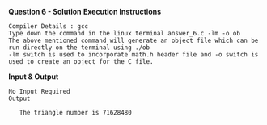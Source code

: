 **Question 6 - Solution**
**Execution Instructions**

    Compiler Details : gcc
    Type down the command in the linux terminal answer_6.c -lm -o ob
    The above mentioned command will generate an object file which can be run directly on the terminal using ./ob
    -lm switch is used to incorporate math.h header file and -o switch is used to create an object for the C file.

**Input & Output**

    No Input Required
    Output

       The triangle number is 71628480
